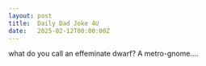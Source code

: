 ```yaml
---
layout: post
title:  Daily Dad Joke 4U
date:   2025-02-12T00:00:00Z
---
```

what do you call an effeminate dwarf? A metro-gnome....
